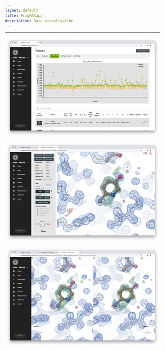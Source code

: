 ```yaml
---
layout: default
title: FragMAXapp
description: Data visualisation
---
```


***



![](https://raw.githubusercontent.com/FragMAX/fragmax.github.io/master/assets/img/result0.png)

![](https://raw.githubusercontent.com/FragMAX/fragmax.github.io/master/assets/img/result1.png)

![](https://raw.githubusercontent.com/FragMAX/fragmax.github.io/master/assets/img/result2.png)


